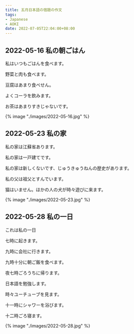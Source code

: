 ```yaml
---
title: 五月日本語の宿題の作文
tags:
- Japanese
- AOKI
date: 2022-07-05T22:04:00+08:00
---
```


## 2022-05-16 私の朝ごはん

私はいつもごはんを食べます。

野菜と肉も食べます。

豆腐はあまり食べせん。

よくコーラを飲みます。

お茶はあまりすきじゃないです。

{% image "./images/2022-05-16.jpg" %}

## 2022-05-23 私の家

私の家は江蘇省あります。

私の家は一戸建てです。

私の家は新しくないです、じゅうきゅうねんの歴史があります。

私の父は祖父とすんでいます。

猫はいません。ほかの人の犬が時々遊びに来ます。

{% image "./images/2022-05-23.jpg" %}

## 2022-05-28 私の一日

これは私の一日

七時に起きます。

九時に会社に行きます。

九時十分に朝ご飯を食べます。

夜七時ごろうちに帰ります。

日本語を勉強します。

時々ユーチューブを見ます。

十一時にシャワーを浴びます。

十二時ごろ寝ます。

{% image "./images/2022-05-28.jpg" %}
